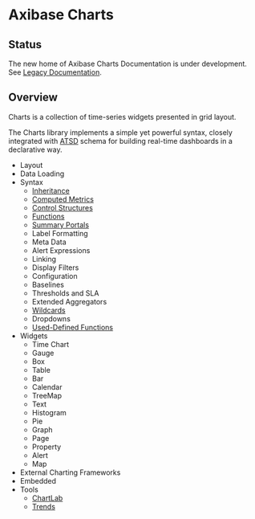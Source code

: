 # Axibase Charts

## Status

The new home of Axibase Charts Documentation is under development. See [Legacy Documentation](https://axibase.com/products/axibase-time-series-database/visualization/).

## Overview

Charts is a collection of time-series widgets presented in grid layout.

The Charts library implements a simple yet powerful syntax, closely integrated with [ATSD](https://axibase.com/docs/atsd/) schema for building real-time dashboards in a declarative way.

* Layout
* Data Loading
* Syntax
  * [Inheritance](./configuration/inheritance.md)
  * [Computed Metrics](./configuration/computed-metrics.md)
  * [Control Structures](./syntax/control-structures.md)
  * [Functions](syntax/functions.md)  
  * [Summary Portals](./configuration/summary-portals.md)
  * Label Formatting
  * Meta Data
  * Alert Expressions
  * Linking
  * Display Filters
  * Configuration
  * Baselines
  * Thresholds and SLA
  * Extended Aggregators
  * [Wildcards](./syntax/wildcards.md)
  * Dropdowns
  * [Used-Defined Functions](syntax/udf.md)
* Widgets
  * Time Chart
  * Gauge
  * Box
  * Table
  * Bar
  * Calendar
  * TreeMap
  * Text
  * Histogram
  * Pie
  * Graph
  * Page
  * Property
  * Alert
  * Map
* External Charting Frameworks
* Embedded
* Tools
  * [ChartLab](https://axibase.com/use-cases/tutorials/shared/chartlab.html)
  * [Trends](https://axibase.com/use-cases/tutorials/shared/trends.html)
